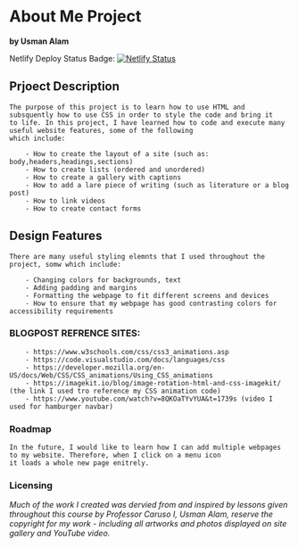 # About Me Project
**by Usman Alam**

Netlify Deploy Status Badge:
    [![Netlify Status](https://api.netlify.com/api/v1/badges/22569f62-4217-438b-bdfe-4efad2a2c967/deploy-status)](https://app.netlify.com/sites/about-me-ualam01-1/deploys)

## **Prjoect Description**
    
    The purpose of this project is to learn how to use HTML and subsquently how to use CSS in order to style the code and bring it
    to life. In this project, I have learned how to code and execute many useful website features, some of the following 
    which include: 
        
        - How to create the layout of a site (such as: body,headers,headings,sections)
        - How to create lists (ordered and unordered)
        - How to create a gallery with captions
        - How to add a lare piece of writing (such as literature or a blog post)
        - How to link videos
        - How to create contact forms

## **Design Features**

    There are many useful styling elemnts that I used throughout the project, somw which include:

        - Changing colors for backgrounds, text
        - Adding padding and margins
        - Formatting the webpage to fit different screens and devices 
        - How to ensure that my webpage has good contrasting colors for accessibility requirements

### BLOGPOST REFRENCE SITES:

        - https://www.w3schools.com/css/css3_animations.asp
        - https://code.visualstudio.com/docs/languages/css
        - https://developer.mozilla.org/en-US/docs/Web/CSS/CSS_animations/Using_CSS_animations
        - https://imagekit.io/blog/image-rotation-html-and-css-imagekit/ (the link I used tro reference my CSS animation code)
        - https://www.youtube.com/watch?v=8QKOaTYvYUA&t=1739s (video I used for hamburger navbar)

### Roadmap 

    In the future, I would like to learn how I can add multiple webpages to my website. Therefore, when I click on a menu icon
    it loads a whole new page enitrely. 


### Licensing

_Much of the work I created was dervied from and inspired by lessons given throughout this course by Professor Caruso_ 
_I, Usman Alam, reserve the copyright for my work - including all artworks and photos displayed on site gallery and YouTube video._ 


